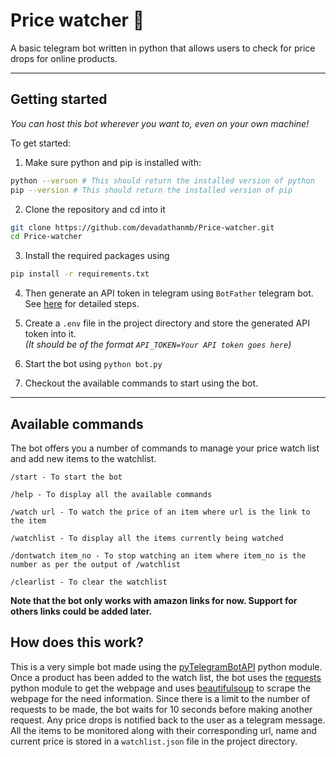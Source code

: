 # Price watcher 🧐
A basic telegram bot written in python that allows users to check for price drops for online products.

---

## Getting started
*You can host this bot wherever you want to, even on your own machine!*

To get started: 
  
1. Make sure python and pip is installed with:

```bash
python --verson # This should return the installed version of python
pip --version # This should return the installed version of pip
```
2. Clone the repository and cd into it
```bash
git clone https://github.com/devadathanmb/Price-watcher.git
cd Price-watcher
```

3. Install the required packages using
```bash
pip install -r requirements.txt
```

4. Then generate an API token in telegram using ```BotFather``` telegram bot. See [here](https://pianalytix.com/telegram-bot-api-how-to-generate-auth-token/) for detailed steps.

5. Create a ```.env``` file in the project directory and store the generated API token into it.  
*(It should be of the format ```API_TOKEN=Your API token goes here```)*

6. Start the bot using ```python bot.py```

7. Checkout the available commands to start using the bot.
---

## Available commands

The bot offers you a number of commands to manage your price watch list and add new items to the watchlist.

```
/start - To start the bot

/help - To display all the available commands

/watch url - To watch the price of an item where url is the link to the item

/watchlist - To display all the items currently being watched

/dontwatch item_no - To stop watching an item where item_no is the number as per the output of /watchlist

/clearlist - To clear the watchlist
```

**Note that the bot only works with amazon links for now. Support for others links could be added later.**

## How does this work?

This is a very simple bot made using the [pyTelegramBotAPI](https://pypi.org/project/pyTelegramBotAPI/) python module.  
Once a product has been added to the watch list, the bot uses the [requests](https://pypi.org/project/requests/) python module to get the webpage and uses [beautifulsoup](https://pypi.org/project/beautifulsoup4/) to scrape the webpage for the need information. Since there is a limit to the number of requests to be made, the bot waits for 10 seconds before making another request.  Any price drops is notified back to the user as a telegram message. All the items to be monitored along with their corresponding url, name and current price is stored in a ```watchlist.json``` file in the project directory.
